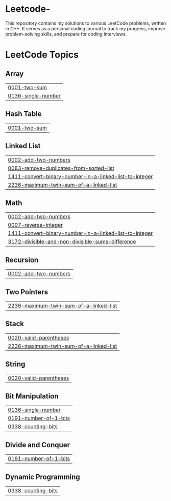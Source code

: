 # Leetcode-
This repository contains my solutions to various LeetCode problems, written in C++. It serves as a personal coding journal to track my progress, improve problem-solving skills, and prepare for coding interviews.

<!---LeetCode Topics Start-->
# LeetCode Topics
## Array
|  |
| ------- |
| [0001-two-sum](https://github.com/kartixrivastava/Leetcode-/tree/master/0001-two-sum) |
| [0136-single-number](https://github.com/kartixrivastava/Leetcode-/tree/master/0136-single-number) |
## Hash Table
|  |
| ------- |
| [0001-two-sum](https://github.com/kartixrivastava/Leetcode-/tree/master/0001-two-sum) |
## Linked List
|  |
| ------- |
| [0002-add-two-numbers](https://github.com/kartixrivastava/Leetcode-/tree/master/0002-add-two-numbers) |
| [0083-remove-duplicates-from-sorted-list](https://github.com/kartixrivastava/Leetcode-/tree/master/0083-remove-duplicates-from-sorted-list) |
| [1411-convert-binary-number-in-a-linked-list-to-integer](https://github.com/kartixrivastava/Leetcode-/tree/master/1411-convert-binary-number-in-a-linked-list-to-integer) |
| [2236-maximum-twin-sum-of-a-linked-list](https://github.com/kartixrivastava/Leetcode-/tree/master/2236-maximum-twin-sum-of-a-linked-list) |
## Math
|  |
| ------- |
| [0002-add-two-numbers](https://github.com/kartixrivastava/Leetcode-/tree/master/0002-add-two-numbers) |
| [0007-reverse-integer](https://github.com/kartixrivastava/Leetcode-/tree/master/0007-reverse-integer) |
| [1411-convert-binary-number-in-a-linked-list-to-integer](https://github.com/kartixrivastava/Leetcode-/tree/master/1411-convert-binary-number-in-a-linked-list-to-integer) |
| [3172-divisible-and-non-divisible-sums-difference](https://github.com/kartixrivastava/Leetcode-/tree/master/3172-divisible-and-non-divisible-sums-difference) |
## Recursion
|  |
| ------- |
| [0002-add-two-numbers](https://github.com/kartixrivastava/Leetcode-/tree/master/0002-add-two-numbers) |
## Two Pointers
|  |
| ------- |
| [2236-maximum-twin-sum-of-a-linked-list](https://github.com/kartixrivastava/Leetcode-/tree/master/2236-maximum-twin-sum-of-a-linked-list) |
## Stack
|  |
| ------- |
| [0020-valid-parentheses](https://github.com/kartixrivastava/Leetcode-/tree/master/0020-valid-parentheses) |
| [2236-maximum-twin-sum-of-a-linked-list](https://github.com/kartixrivastava/Leetcode-/tree/master/2236-maximum-twin-sum-of-a-linked-list) |
## String
|  |
| ------- |
| [0020-valid-parentheses](https://github.com/kartixrivastava/Leetcode-/tree/master/0020-valid-parentheses) |
## Bit Manipulation
|  |
| ------- |
| [0136-single-number](https://github.com/kartixrivastava/Leetcode-/tree/master/0136-single-number) |
| [0191-number-of-1-bits](https://github.com/kartixrivastava/Leetcode-/tree/master/0191-number-of-1-bits) |
| [0338-counting-bits](https://github.com/kartixrivastava/Leetcode-/tree/master/0338-counting-bits) |
## Divide and Conquer
|  |
| ------- |
| [0191-number-of-1-bits](https://github.com/kartixrivastava/Leetcode-/tree/master/0191-number-of-1-bits) |
## Dynamic Programming
|  |
| ------- |
| [0338-counting-bits](https://github.com/kartixrivastava/Leetcode-/tree/master/0338-counting-bits) |
<!---LeetCode Topics End-->